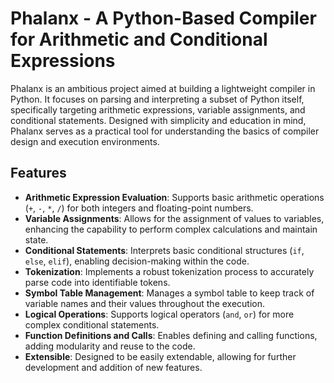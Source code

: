 # Phalanx - A Python-Based Compiler for Arithmetic and Conditional Expressions

Phalanx is an ambitious project aimed at building a lightweight compiler in Python. It focuses on parsing and interpreting a subset of Python itself, specifically targeting arithmetic expressions, variable assignments, and conditional statements. Designed with simplicity and education in mind, Phalanx serves as a practical tool for understanding the basics of compiler design and execution environments.

## Features

- **Arithmetic Expression Evaluation**: Supports basic arithmetic operations (`+`, `-`, `*`, `/`) for both integers and floating-point numbers.
- **Variable Assignments**: Allows for the assignment of values to variables, enhancing the capability to perform complex calculations and maintain state.
- **Conditional Statements**: Interprets basic conditional structures (`if`, `else`, `elif`), enabling decision-making within the code.
- **Tokenization**: Implements a robust tokenization process to accurately parse code into identifiable tokens.
- **Symbol Table Management**: Manages a symbol table to keep track of variable names and their values throughout the execution.
- **Logical Operations**: Supports logical operators (`and`, `or`) for more complex conditional statements.
- **Function Definitions and Calls**: Enables defining and calling functions, adding modularity and reuse to the code.
- **Extensible**: Designed to be easily extendable, allowing for further development and addition of new features.


